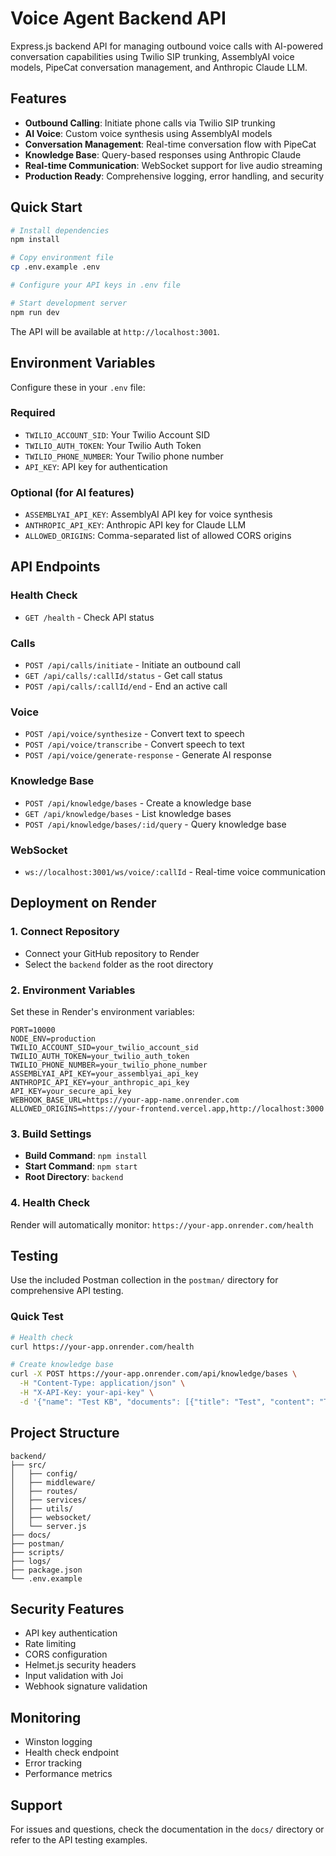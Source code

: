 # Voice Agent Backend API

Express.js backend API for managing outbound voice calls with AI-powered conversation capabilities using Twilio SIP trunking, AssemblyAI voice models, PipeCat conversation management, and Anthropic Claude LLM.

## Features

- **Outbound Calling**: Initiate phone calls via Twilio SIP trunking
- **AI Voice**: Custom voice synthesis using AssemblyAI models
- **Conversation Management**: Real-time conversation flow with PipeCat
- **Knowledge Base**: Query-based responses using Anthropic Claude
- **Real-time Communication**: WebSocket support for live audio streaming
- **Production Ready**: Comprehensive logging, error handling, and security

## Quick Start

```bash
# Install dependencies
npm install

# Copy environment file
cp .env.example .env

# Configure your API keys in .env file

# Start development server
npm run dev
```

The API will be available at `http://localhost:3001`.

## Environment Variables

Configure these in your `.env` file:

### Required
- `TWILIO_ACCOUNT_SID`: Your Twilio Account SID
- `TWILIO_AUTH_TOKEN`: Your Twilio Auth Token
- `TWILIO_PHONE_NUMBER`: Your Twilio phone number
- `API_KEY`: API key for authentication

### Optional (for AI features)
- `ASSEMBLYAI_API_KEY`: AssemblyAI API key for voice synthesis
- `ANTHROPIC_API_KEY`: Anthropic API key for Claude LLM
- `ALLOWED_ORIGINS`: Comma-separated list of allowed CORS origins

## API Endpoints

### Health Check
- `GET /health` - Check API status

### Calls
- `POST /api/calls/initiate` - Initiate an outbound call
- `GET /api/calls/:callId/status` - Get call status
- `POST /api/calls/:callId/end` - End an active call

### Voice
- `POST /api/voice/synthesize` - Convert text to speech
- `POST /api/voice/transcribe` - Convert speech to text
- `POST /api/voice/generate-response` - Generate AI response

### Knowledge Base
- `POST /api/knowledge/bases` - Create a knowledge base
- `GET /api/knowledge/bases` - List knowledge bases
- `POST /api/knowledge/bases/:id/query` - Query knowledge base

### WebSocket
- `ws://localhost:3001/ws/voice/:callId` - Real-time voice communication

## Deployment on Render

### 1. Connect Repository
- Connect your GitHub repository to Render
- Select the `backend` folder as the root directory

### 2. Environment Variables
Set these in Render's environment variables:

```env
PORT=10000
NODE_ENV=production
TWILIO_ACCOUNT_SID=your_twilio_account_sid
TWILIO_AUTH_TOKEN=your_twilio_auth_token
TWILIO_PHONE_NUMBER=your_twilio_phone_number
ASSEMBLYAI_API_KEY=your_assemblyai_api_key
ANTHROPIC_API_KEY=your_anthropic_api_key
API_KEY=your_secure_api_key
WEBHOOK_BASE_URL=https://your-app-name.onrender.com
ALLOWED_ORIGINS=https://your-frontend.vercel.app,http://localhost:3000
```

### 3. Build Settings
- **Build Command**: `npm install`
- **Start Command**: `npm start`
- **Root Directory**: `backend`

### 4. Health Check
Render will automatically monitor: `https://your-app.onrender.com/health`

## Testing

Use the included Postman collection in the `postman/` directory for comprehensive API testing.

### Quick Test
```bash
# Health check
curl https://your-app.onrender.com/health

# Create knowledge base
curl -X POST https://your-app.onrender.com/api/knowledge/bases \
  -H "Content-Type: application/json" \
  -H "X-API-Key: your-api-key" \
  -d '{"name": "Test KB", "documents": [{"title": "Test", "content": "Test content"}]}'
```

## Project Structure

```
backend/
├── src/
│   ├── config/
│   ├── middleware/
│   ├── routes/
│   ├── services/
│   ├── utils/
│   ├── websocket/
│   └── server.js
├── docs/
├── postman/
├── scripts/
├── logs/
├── package.json
└── .env.example
```

## Security Features

- API key authentication
- Rate limiting
- CORS configuration
- Helmet.js security headers
- Input validation with Joi
- Webhook signature validation

## Monitoring

- Winston logging
- Health check endpoint
- Error tracking
- Performance metrics

## Support

For issues and questions, check the documentation in the `docs/` directory or refer to the API testing examples.